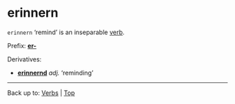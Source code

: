 # erinnern

`erinnern` ‘remind’ is an inseparable [verb](../../index.md).

Prefix: **[er-](../../prefixes/er_.md)**

Derivatives:
- **[erinnernd](../../../adjectives/e/er/erinnernd.md)** *adj.* ‘reminding’

----

Back up to: [Verbs](../../index.md) | [Top](../../../index.md)
